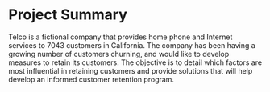 # Project Summary

Telco is a fictional company that provides home phone and Internet services to 7043 customers in California. The company has been having a growing number of customers churning, and would like to develop measures to retain its customers. The objective is to detail which factors are most influential in retaining customers and provide solutions that will help develop an informed customer retention program.
